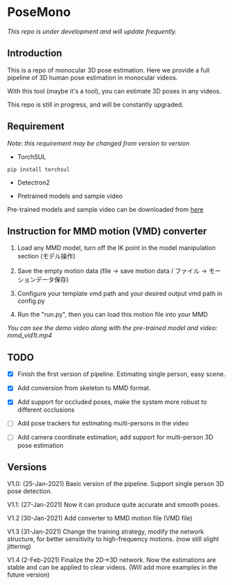 # PoseMono

*This repo is under development and will update frequently.*

## Introduction

This is a repo of monocular 3D pose estimation. Here we provide a full pipeline of 3D human pose estimation in monocular videos. 

With this tool (maybe it's a tool), you can estimate 3D poses in any videos. 

This repo is still in progress, and will be constantly upgraded.

## Requirement

*Note: this requirement may be changed from version to version*

- TorchSUL

```
pip install torchsul 
```

- Detectron2

- Pretrained models and sample video 

Pre-trained models and sample video can be downloaded from [here](https://www.dropbox.com/sh/zu80ojnx9l1r1ei/AABIVaCT5MIw3CAIw6Pkf73ua?dl=0-)

## Instruction for MMD motion (VMD) converter 

1. Load any MMD model, turn off the IK point in the model manipulation section (モデル操作)

2. Save the empty motion data (file -> save motion data / ファイル -> モーションデータ保存)

3. Configure your template vmd path and your desired output vmd path in config.py 

4. Run the "run.py", then you can load this motion file into your MMD

*You can see the demo video along with the pre-trained model and video: mmd_vid1t.mp4*

## TODO

- [x] Finish the first version of pipeline. Estimating single person, easy scene.

- [x] Add conversion from skeleton to MMD format.

- [x] Add support for occluded poses, make the system more robust to different occlusions

- [ ] Add pose trackers for estimating multi-persons in the video 

- [ ] Add camera coordinate estimation, add support for multi-person 3D pose estimation 

## Versions

V1.0: (25-Jan-2021) Basic version of the pipeline. Support single person 3D pose detection. 

V1.1: (27-Jan-2021) Now it can produce quite accurate and smooth poses. 

V1.2 (30-Jan-2021) Add converter to MMD motion file (VMD file) 

V1.3 (31-Jan-2021) Change the training strategy, modify the network structure, for better sensitivity to high-frequency motions. (now still slight jittering)

V1.4 (2-Feb-2021) Finalize the 2D->3D network. Now the estimations are stable and can be applied to clear videos. (Will add more examples in the future version)
